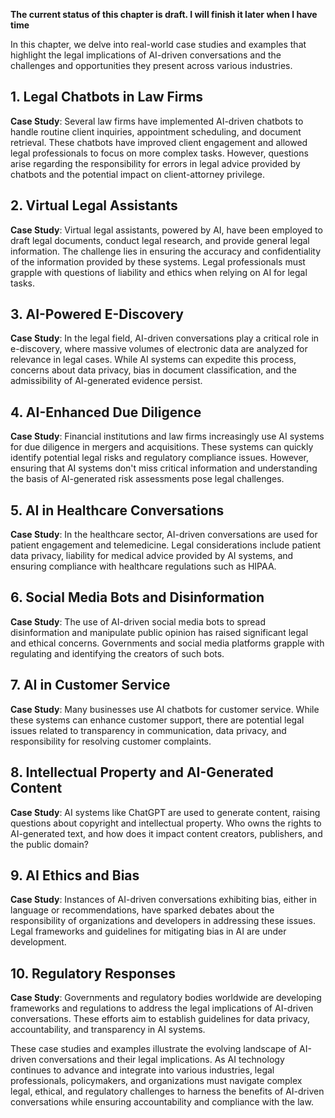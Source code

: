 **The current status of this chapter is draft. I will finish it later when I have time**

In this chapter, we delve into real-world case studies and examples that highlight the legal implications of AI-driven conversations and the challenges and opportunities they present across various industries.

**1. Legal Chatbots in Law Firms**
----------------------------------

**Case Study**: Several law firms have implemented AI-driven chatbots to handle routine client inquiries, appointment scheduling, and document retrieval. These chatbots have improved client engagement and allowed legal professionals to focus on more complex tasks. However, questions arise regarding the responsibility for errors in legal advice provided by chatbots and the potential impact on client-attorney privilege.

**2. Virtual Legal Assistants**
-------------------------------

**Case Study**: Virtual legal assistants, powered by AI, have been employed to draft legal documents, conduct legal research, and provide general legal information. The challenge lies in ensuring the accuracy and confidentiality of the information provided by these systems. Legal professionals must grapple with questions of liability and ethics when relying on AI for legal tasks.

**3. AI-Powered E-Discovery**
-----------------------------

**Case Study**: In the legal field, AI-driven conversations play a critical role in e-discovery, where massive volumes of electronic data are analyzed for relevance in legal cases. While AI systems can expedite this process, concerns about data privacy, bias in document classification, and the admissibility of AI-generated evidence persist.

**4. AI-Enhanced Due Diligence**
--------------------------------

**Case Study**: Financial institutions and law firms increasingly use AI systems for due diligence in mergers and acquisitions. These systems can quickly identify potential legal risks and regulatory compliance issues. However, ensuring that AI systems don't miss critical information and understanding the basis of AI-generated risk assessments pose legal challenges.

**5. AI in Healthcare Conversations**
-------------------------------------

**Case Study**: In the healthcare sector, AI-driven conversations are used for patient engagement and telemedicine. Legal considerations include patient data privacy, liability for medical advice provided by AI systems, and ensuring compliance with healthcare regulations such as HIPAA.

**6. Social Media Bots and Disinformation**
-------------------------------------------

**Case Study**: The use of AI-driven social media bots to spread disinformation and manipulate public opinion has raised significant legal and ethical concerns. Governments and social media platforms grapple with regulating and identifying the creators of such bots.

**7. AI in Customer Service**
-----------------------------

**Case Study**: Many businesses use AI chatbots for customer service. While these systems can enhance customer support, there are potential legal issues related to transparency in communication, data privacy, and responsibility for resolving customer complaints.

**8. Intellectual Property and AI-Generated Content**
-----------------------------------------------------

**Case Study**: AI systems like ChatGPT are used to generate content, raising questions about copyright and intellectual property. Who owns the rights to AI-generated text, and how does it impact content creators, publishers, and the public domain?

**9. AI Ethics and Bias**
-------------------------

**Case Study**: Instances of AI-driven conversations exhibiting bias, either in language or recommendations, have sparked debates about the responsibility of organizations and developers in addressing these issues. Legal frameworks and guidelines for mitigating bias in AI are under development.

**10. Regulatory Responses**
----------------------------

**Case Study**: Governments and regulatory bodies worldwide are developing frameworks and regulations to address the legal implications of AI-driven conversations. These efforts aim to establish guidelines for data privacy, accountability, and transparency in AI systems.

These case studies and examples illustrate the evolving landscape of AI-driven conversations and their legal implications. As AI technology continues to advance and integrate into various industries, legal professionals, policymakers, and organizations must navigate complex legal, ethical, and regulatory challenges to harness the benefits of AI-driven conversations while ensuring accountability and compliance with the law.

